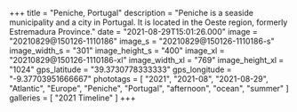 +++
title = "Peniche, Portugal"
description = "Peniche is a seaside municipality and a city in Portugal. It is located in the Oeste region, formerly Estremadura Province."
date = "2021-08-29T15:01:26.000"
image = "20210829@150126-1110186"
image_s = "20210829@150126-1110186-s"
image_width_s = "301"
image_height_s = "400"
image_xl = "20210829@150126-1110186-xl"
image_width_xl = "769"
image_height_xl = "1024"
gps_latitude = "39.3730778333333"
gps_longitude = "-9.37703951666667"
phototags = [ "2021", "2021-08", "2021-08-29", "Atlantic", "Europe", "Peniche", "Portugal", "afternoon", "ocean", "summer" ]
galleries = [ "2021 Timeline" ]
+++
